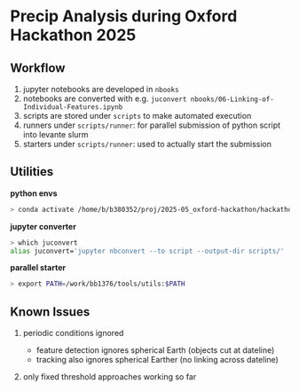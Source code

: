 # Precip Analysis during Oxford Hackathon 2025

## Workflow

1. jupyter notebooks are developed in `nbooks`
2. notebooks are converted with e.g. `juconvert nbooks/06-Linking-of-Individual-Features.ipynb`
3. scripts are stored under `scripts` to make automated execution
4. runners under `scripts/runner`: for parallel submission of python script into levante slurm
4. starters under `scripts/runner`: used to actually start the submission


## Utilities

**python envs**
```bash
> conda activate /home/b/b380352/proj/2025-05_oxford-hackathon/hackathon_env
```

**jupyter converter**
```bash
> which juconvert
alias juconvert='jupyter nbconvert --to script --output-dir scripts/'
```

**parallel starter**

```bash
> export PATH=/work/bb1376/tools/utils:$PATH
```

## Known Issues

1. periodic conditions ignored
    - feature detection ignores spherical Earth (objects cut at dateline)
    - tracking also ignores spherical Earther (no linking across dateline)

2. only fixed threshold approaches working so far